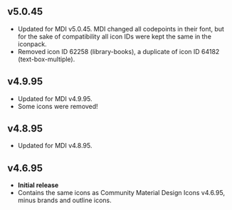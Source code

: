 ## v5.0.45
- Updated for MDI v5.0.45. MDI changed all codepoints in their font, but for the sake of
compatibility all icon IDs were kept the same in the iconpack.
- Removed icon ID 62258 (library-books), a duplicate of icon ID 64182 (text-box-multiple).

## v4.9.95
- Updated for MDI v4.9.95.
- Some icons were removed!

## v4.8.95
- Updated for MDI v4.8.95.

## v4.6.95
- **Initial release**
- Contains the same icons as Community Material Design
Icons v4.6.95, minus brands and outline icons.
